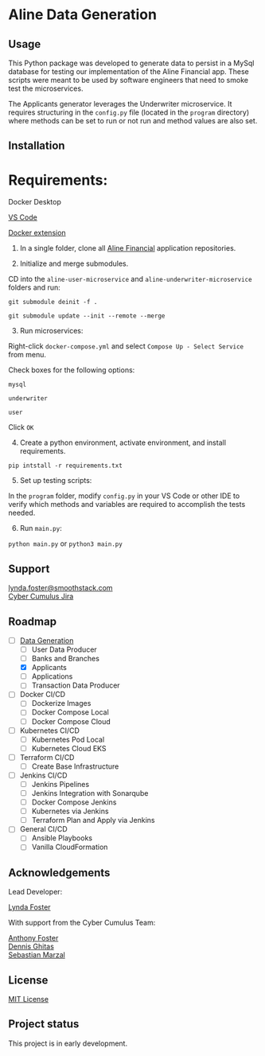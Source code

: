 # Aline Data Generation

## Usage
This Python package was developed to generate data to persist in a MySql database for testing our implementation of the Aline Financial app. These scripts were meant to be used by software engineers that need to smoke test the microservices.

The Applicants generator leverages the Underwriter microservice. It requires structuring in the `config.py` file (located in the `program` directory) where methods can be set to run or not run and method values are also set.

## Installation

# Requirements:
Docker Desktop

[VS Code](https://code.visualstudio.com)

[Docker extension](https://code.visualstudio.com/docs/containers/overview)

1. In a single folder, clone all [Aline Financial](https://git1.smoothstack.com/cohorts/2022/organizations/cyber-cumulus/lynda-foster) application repositories.

2. Initialize and merge submodules.

CD into the `aline-user-microservice` and `aline-underwriter-microservice` folders and run:

`git submodule deinit -f .`

`git submodule update --init --remote --merge`

3. Run microservices:

Right-click `docker-compose.yml` and select `Compose Up - Select Service` from menu. 

Check boxes for the following options:

`mysql`

`underwriter`

`user`

Click `OK`

4. Create a python environment, activate environment, and install requirements. 

`pip intstall -r requirements.txt`

5. Set up testing scripts:

In the `program` folder, modify `config.py` in your VS Code or other IDE to verify which methods and variables are required to accomplish the tests needed. 

6. Run `main.py`:

`python main.py` or `python3 main.py`

## Support
lynda.foster@smoothstack.com<br>
[Cyber Cumulus Jira](https://cyber-cumulus-smoothstack.atlassian.net/jira/software/projects/CC/boards/1)

## Roadmap
- [ ] [Data Generation](https://git1.smoothstack.com/cohorts/2022/organizations/cyber-cumulus/lynda-foster/aline-data-generation)
    - [ ] User Data Producer
    - [ ] Banks and Branches
    - [x] Applicants
    - [ ] Applications
    - [ ] Transaction Data Producer
- [ ] Docker CI/CD
    - [ ] Dockerize Images
    - [ ] Docker Compose Local
    - [ ] Docker Compose Cloud
- [ ] Kubernetes CI/CD
    - [ ] Kubernetes Pod Local
    - [ ] Kubernetes Cloud EKS
- [ ] Terraform CI/CD
    - [ ] Create Base Infrastructure
- [ ] Jenkins CI/CD
    - [ ] Jenkins Pipelines
    - [ ] Jenkins Integration with Sonarqube
    - [ ] Docker Compose Jenkins
    - [ ] Kubernetes via Jenkins
    - [ ] Terraform Plan and Apply via Jenkins
- [ ] General CI/CD
    - [ ] Ansible Playbooks
    - [ ] Vanilla CloudFormation

## Acknowledgements
Lead Developer:

[Lynda Foster](https://git1.smoothstack.com/lynda.foster)

With support from the Cyber Cumulus Team:

[Anthony Foster](https://git1.smoothstack.com/anthony.foster)<br>
[Dennis Ghitas](https://git1.smoothstack.com/dennis.ghitas)<br>
[Sebastian Marzal](https://git1.smoothstack.com/sebastian.marzal)

## License
[MIT License](LICENSE.md)

## Project status
This project is in early development. 
